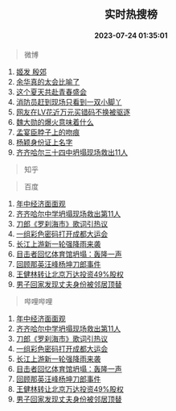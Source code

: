 <div align="center"><h2>实时热搜榜</h2><h4>2023-07-24 01:35:01</h4></div>

> 微博  

1. [姬发 殷郊](https://s.weibo.com/weibo?q=%E5%A7%AC%E5%8F%91%20%E6%AE%B7%E9%83%8A&t=31&band_rank=1&Refer=top)<br />
2. [余华真的太会比喻了](https://s.weibo.com/weibo?q=%E4%BD%99%E5%8D%8E%E7%9C%9F%E7%9A%84%E5%A4%AA%E4%BC%9A%E6%AF%94%E5%96%BB%E4%BA%86&t=31&band_rank=2&Refer=top)<br />
3. [这个夏天共赴青春盛会](https://s.weibo.com/weibo?q=%23%E8%BF%99%E4%B8%AA%E5%A4%8F%E5%A4%A9%E5%85%B1%E8%B5%B4%E9%9D%92%E6%98%A5%E7%9B%9B%E4%BC%9A%23&t=31&band_rank=3&Refer=top)<br />
4. [消防员赶到现场只看到一双小脚丫](https://s.weibo.com/weibo?q=%23%E6%B6%88%E9%98%B2%E5%91%98%E8%B5%B6%E5%88%B0%E7%8E%B0%E5%9C%BA%E5%8F%AA%E7%9C%8B%E5%88%B0%E4%B8%80%E5%8F%8C%E5%B0%8F%E8%84%9A%E4%B8%AB%23&t=31&band_rank=4&Refer=top)<br />
5. [网友在LV花近万元买错码不换被驱逐](https://s.weibo.com/weibo?q=%23%E7%BD%91%E5%8F%8B%E5%9C%A8LV%E8%8A%B1%E8%BF%91%E4%B8%87%E5%85%83%E4%B9%B0%E9%94%99%E7%A0%81%E4%B8%8D%E6%8D%A2%E8%A2%AB%E9%A9%B1%E9%80%90%23&t=31&band_rank=5&Refer=top)<br />
6. [魏大勋的爆火意味着什么](https://s.weibo.com/weibo?q=%23%E9%AD%8F%E5%A4%A7%E5%8B%8B%E7%9A%84%E7%88%86%E7%81%AB%E6%84%8F%E5%91%B3%E7%9D%80%E4%BB%80%E4%B9%88%23&t=31&band_rank=6&Refer=top)<br />
7. [孟宴臣脖子上的吻痕](https://s.weibo.com/weibo?q=%23%E5%AD%9F%E5%AE%B4%E8%87%A3%E8%84%96%E5%AD%90%E4%B8%8A%E7%9A%84%E5%90%BB%E7%97%95%23&t=31&band_rank=7&Refer=top)<br />
8. [杨颖身份证上名字](https://s.weibo.com/weibo?q=%E6%9D%A8%E9%A2%96%E8%BA%AB%E4%BB%BD%E8%AF%81%E4%B8%8A%E5%90%8D%E5%AD%97&t=31&band_rank=8&Refer=top)<br />
9. [齐齐哈尔三十四中坍塌现场救出11人](https://s.weibo.com/weibo?q=%23%E9%BD%90%E9%BD%90%E5%93%88%E5%B0%94%E4%B8%89%E5%8D%81%E5%9B%9B%E4%B8%AD%E5%9D%8D%E5%A1%8C%E7%8E%B0%E5%9C%BA%E6%95%91%E5%87%BA11%E4%BA%BA%23&t=31&band_rank=9&Refer=top)<br />

> 知乎  


> 百度  

1. [年中经济面面观](https://www.baidu.com/s?wd=%E5%B9%B4%E4%B8%AD%E7%BB%8F%E6%B5%8E%E9%9D%A2%E9%9D%A2%E8%A7%82&sa=fyb_news&rsv_dl=fyb_news)<br />
2. [齐齐哈尔中学坍塌现场救出第11人](https://www.baidu.com/s?wd=%E9%BD%90%E9%BD%90%E5%93%88%E5%B0%94%E4%B8%AD%E5%AD%A6%E5%9D%8D%E5%A1%8C%E7%8E%B0%E5%9C%BA%E6%95%91%E5%87%BA%E7%AC%AC11%E4%BA%BA&sa=fyb_news&rsv_dl=fyb_news)<br />
3. [刀郎《罗刹海市》歌词引热议](https://www.baidu.com/s?wd=%E5%88%80%E9%83%8E%E3%80%8A%E7%BD%97%E5%88%B9%E6%B5%B7%E5%B8%82%E3%80%8B%E6%AD%8C%E8%AF%8D%E5%BC%95%E7%83%AD%E8%AE%AE&sa=fyb_news&rsv_dl=fyb_news)<br />
4. [一组彩色密码打开成都大运会](https://www.baidu.com/s?wd=%E4%B8%80%E7%BB%84%E5%BD%A9%E8%89%B2%E5%AF%86%E7%A0%81%E6%89%93%E5%BC%80%E6%88%90%E9%83%BD%E5%A4%A7%E8%BF%90%E4%BC%9A&sa=fyb_news&rsv_dl=fyb_news)<br />
5. [长江上游新一轮强降雨来袭](https://www.baidu.com/s?wd=%E9%95%BF%E6%B1%9F%E4%B8%8A%E6%B8%B8%E6%96%B0%E4%B8%80%E8%BD%AE%E5%BC%BA%E9%99%8D%E9%9B%A8%E6%9D%A5%E8%A2%AD&sa=fyb_news&rsv_dl=fyb_news)<br />
6. [目击者回忆体育馆坍塌：轰隆一声](https://www.baidu.com/s?wd=%E7%9B%AE%E5%87%BB%E8%80%85%E5%9B%9E%E5%BF%86%E4%BD%93%E8%82%B2%E9%A6%86%E5%9D%8D%E5%A1%8C%EF%BC%9A%E8%BD%B0%E9%9A%86%E4%B8%80%E5%A3%B0&sa=fyb_news&rsv_dl=fyb_news)<br />
7. [回顾那英汪峰杨坤刀郎事件](https://www.baidu.com/s?wd=%E5%9B%9E%E9%A1%BE%E9%82%A3%E8%8B%B1%E6%B1%AA%E5%B3%B0%E6%9D%A8%E5%9D%A4%E5%88%80%E9%83%8E%E4%BA%8B%E4%BB%B6&sa=fyb_news&rsv_dl=fyb_news)<br />
8. [王健林转让北京万达投资49%股权](https://www.baidu.com/s?wd=%E7%8E%8B%E5%81%A5%E6%9E%97%E8%BD%AC%E8%AE%A9%E5%8C%97%E4%BA%AC%E4%B8%87%E8%BE%BE%E6%8A%95%E8%B5%8449%25%E8%82%A1%E6%9D%83&sa=fyb_news&rsv_dl=fyb_news)<br />
9. [男子回家发现丈夫身份被邻居顶替](https://www.baidu.com/s?wd=%E7%94%B7%E5%AD%90%E5%9B%9E%E5%AE%B6%E5%8F%91%E7%8E%B0%E4%B8%88%E5%A4%AB%E8%BA%AB%E4%BB%BD%E8%A2%AB%E9%82%BB%E5%B1%85%E9%A1%B6%E6%9B%BF&sa=fyb_news&rsv_dl=fyb_news)<br />

> 哔哩哔哩  

1. [年中经济面面观](https://www.baidu.com/s?wd=%E5%B9%B4%E4%B8%AD%E7%BB%8F%E6%B5%8E%E9%9D%A2%E9%9D%A2%E8%A7%82&sa=fyb_news&rsv_dl=fyb_news)<br />
2. [齐齐哈尔中学坍塌现场救出第11人](https://www.baidu.com/s?wd=%E9%BD%90%E9%BD%90%E5%93%88%E5%B0%94%E4%B8%AD%E5%AD%A6%E5%9D%8D%E5%A1%8C%E7%8E%B0%E5%9C%BA%E6%95%91%E5%87%BA%E7%AC%AC11%E4%BA%BA&sa=fyb_news&rsv_dl=fyb_news)<br />
3. [刀郎《罗刹海市》歌词引热议](https://www.baidu.com/s?wd=%E5%88%80%E9%83%8E%E3%80%8A%E7%BD%97%E5%88%B9%E6%B5%B7%E5%B8%82%E3%80%8B%E6%AD%8C%E8%AF%8D%E5%BC%95%E7%83%AD%E8%AE%AE&sa=fyb_news&rsv_dl=fyb_news)<br />
4. [一组彩色密码打开成都大运会](https://www.baidu.com/s?wd=%E4%B8%80%E7%BB%84%E5%BD%A9%E8%89%B2%E5%AF%86%E7%A0%81%E6%89%93%E5%BC%80%E6%88%90%E9%83%BD%E5%A4%A7%E8%BF%90%E4%BC%9A&sa=fyb_news&rsv_dl=fyb_news)<br />
5. [长江上游新一轮强降雨来袭](https://www.baidu.com/s?wd=%E9%95%BF%E6%B1%9F%E4%B8%8A%E6%B8%B8%E6%96%B0%E4%B8%80%E8%BD%AE%E5%BC%BA%E9%99%8D%E9%9B%A8%E6%9D%A5%E8%A2%AD&sa=fyb_news&rsv_dl=fyb_news)<br />
6. [目击者回忆体育馆坍塌：轰隆一声](https://www.baidu.com/s?wd=%E7%9B%AE%E5%87%BB%E8%80%85%E5%9B%9E%E5%BF%86%E4%BD%93%E8%82%B2%E9%A6%86%E5%9D%8D%E5%A1%8C%EF%BC%9A%E8%BD%B0%E9%9A%86%E4%B8%80%E5%A3%B0&sa=fyb_news&rsv_dl=fyb_news)<br />
7. [回顾那英汪峰杨坤刀郎事件](https://www.baidu.com/s?wd=%E5%9B%9E%E9%A1%BE%E9%82%A3%E8%8B%B1%E6%B1%AA%E5%B3%B0%E6%9D%A8%E5%9D%A4%E5%88%80%E9%83%8E%E4%BA%8B%E4%BB%B6&sa=fyb_news&rsv_dl=fyb_news)<br />
8. [王健林转让北京万达投资49%股权](https://www.baidu.com/s?wd=%E7%8E%8B%E5%81%A5%E6%9E%97%E8%BD%AC%E8%AE%A9%E5%8C%97%E4%BA%AC%E4%B8%87%E8%BE%BE%E6%8A%95%E8%B5%8449%25%E8%82%A1%E6%9D%83&sa=fyb_news&rsv_dl=fyb_news)<br />
9. [男子回家发现丈夫身份被邻居顶替](https://www.baidu.com/s?wd=%E7%94%B7%E5%AD%90%E5%9B%9E%E5%AE%B6%E5%8F%91%E7%8E%B0%E4%B8%88%E5%A4%AB%E8%BA%AB%E4%BB%BD%E8%A2%AB%E9%82%BB%E5%B1%85%E9%A1%B6%E6%9B%BF&sa=fyb_news&rsv_dl=fyb_news)<br />
